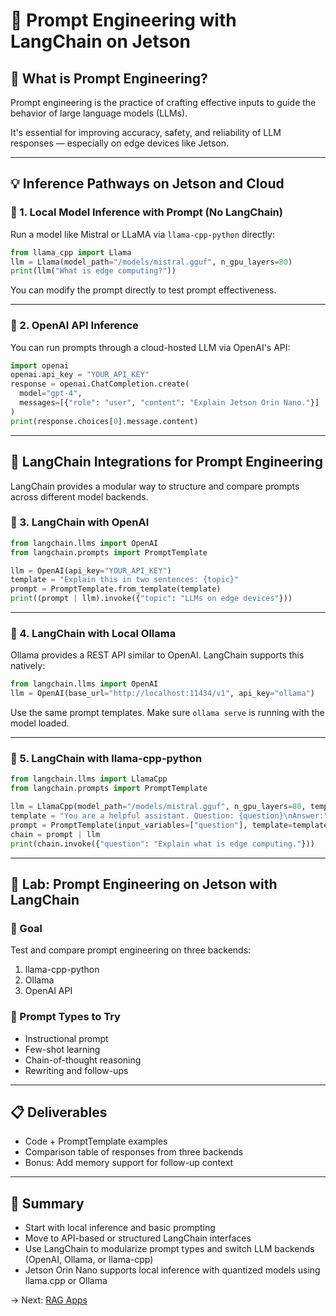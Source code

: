 # 🧠 Prompt Engineering with LangChain on Jetson

## 🎯 What is Prompt Engineering?

Prompt engineering is the practice of crafting effective inputs to guide the behavior of large language models (LLMs).

It's essential for improving accuracy, safety, and reliability of LLM responses — especially on edge devices like Jetson.

---

## 💡 Inference Pathways on Jetson and Cloud

### 🔹 1. Local Model Inference with Prompt (No LangChain)

Run a model like Mistral or LLaMA via `llama-cpp-python` directly:

```python
from llama_cpp import Llama
llm = Llama(model_path="/models/mistral.gguf", n_gpu_layers=80)
print(llm("What is edge computing?"))
```

You can modify the prompt directly to test prompt effectiveness.

---

### 🔹 2. OpenAI API Inference

You can run prompts through a cloud-hosted LLM via OpenAI's API:

```python
import openai
openai.api_key = "YOUR_API_KEY"
response = openai.ChatCompletion.create(
  model="gpt-4",
  messages=[{"role": "user", "content": "Explain Jetson Orin Nano."}]
)
print(response.choices[0].message.content)
```

---

## 🔗 LangChain Integrations for Prompt Engineering

LangChain provides a modular way to structure and compare prompts across different model backends.

### 🔹 3. LangChain with OpenAI

```python
from langchain.llms import OpenAI
from langchain.prompts import PromptTemplate

llm = OpenAI(api_key="YOUR_API_KEY")
template = "Explain this in two sentences: {topic}"
prompt = PromptTemplate.from_template(template)
print((prompt | llm).invoke({"topic": "LLMs on edge devices"}))
```

---

### 🔹 4. LangChain with Local Ollama

Ollama provides a REST API similar to OpenAI. LangChain supports this natively:

```python
from langchain.llms import OpenAI
llm = OpenAI(base_url="http://localhost:11434/v1", api_key="ollama")
```

Use the same prompt templates. Make sure `ollama serve` is running with the model loaded.

---

### 🔹 5. LangChain with llama-cpp-python

```python
from langchain.llms import LlamaCpp
from langchain.prompts import PromptTemplate

llm = LlamaCpp(model_path="/models/mistral.gguf", n_gpu_layers=80, temperature=0.7)
template = "You are a helpful assistant. Question: {question}\nAnswer:"
prompt = PromptTemplate(input_variables=["question"], template=template)
chain = prompt | llm
print(chain.invoke({"question": "Explain what is edge computing."}))
```

---

## 🧪 Lab: Prompt Engineering on Jetson with LangChain

### 🎯 Goal

Test and compare prompt engineering on three backends:

1. llama-cpp-python
2. Ollama
3. OpenAI API

### 🔁 Prompt Types to Try

* Instructional prompt
* Few-shot learning
* Chain-of-thought reasoning
* Rewriting and follow-ups

---

## 📋 Deliverables

* Code + PromptTemplate examples
* Comparison table of responses from three backends
* Bonus: Add memory support for follow-up context

---

## 🧠 Summary

* Start with local inference and basic prompting
* Move to API-based or structured LangChain interfaces
* Use LangChain to modularize prompt types and switch LLM backends (OpenAI, Ollama, or llama-cpp)
* Jetson Orin Nano supports local inference with quantized models using llama.cpp or Ollama

→ Next: [RAG Apps](09_rag_app_langchain_jetson.md)
